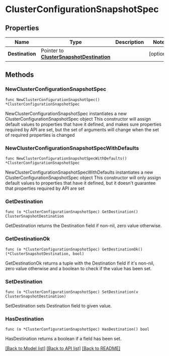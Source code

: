 # ClusterConfigurationSnapshotSpec

## Properties

Name | Type | Description | Notes
------------ | ------------- | ------------- | -------------
**Destination** | Pointer to [**ClusterSnapshotDestination**](clusterSnapshotDestination.md) |  | [optional] 

## Methods

### NewClusterConfigurationSnapshotSpec

`func NewClusterConfigurationSnapshotSpec() *ClusterConfigurationSnapshotSpec`

NewClusterConfigurationSnapshotSpec instantiates a new ClusterConfigurationSnapshotSpec object
This constructor will assign default values to properties that have it defined,
and makes sure properties required by API are set, but the set of arguments
will change when the set of required properties is changed

### NewClusterConfigurationSnapshotSpecWithDefaults

`func NewClusterConfigurationSnapshotSpecWithDefaults() *ClusterConfigurationSnapshotSpec`

NewClusterConfigurationSnapshotSpecWithDefaults instantiates a new ClusterConfigurationSnapshotSpec object
This constructor will only assign default values to properties that have it defined,
but it doesn't guarantee that properties required by API are set

### GetDestination

`func (o *ClusterConfigurationSnapshotSpec) GetDestination() ClusterSnapshotDestination`

GetDestination returns the Destination field if non-nil, zero value otherwise.

### GetDestinationOk

`func (o *ClusterConfigurationSnapshotSpec) GetDestinationOk() (*ClusterSnapshotDestination, bool)`

GetDestinationOk returns a tuple with the Destination field if it's non-nil, zero value otherwise
and a boolean to check if the value has been set.

### SetDestination

`func (o *ClusterConfigurationSnapshotSpec) SetDestination(v ClusterSnapshotDestination)`

SetDestination sets Destination field to given value.

### HasDestination

`func (o *ClusterConfigurationSnapshotSpec) HasDestination() bool`

HasDestination returns a boolean if a field has been set.


[[Back to Model list]](../README.md#documentation-for-models) [[Back to API list]](../README.md#documentation-for-api-endpoints) [[Back to README]](../README.md)


